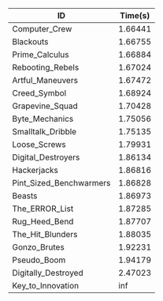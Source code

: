 |ID|Time(s)|
|-|-|
|Computer_Crew|1.66441|
|Blackouts|1.66755|
|Prime_Calculus|1.66884|
|Rebooting_Rebels|1.67024|
|Artful_Maneuvers|1.67472|
|Creed_Symbol|1.68924|
|Grapevine_Squad|1.70428|
|Byte_Mechanics|1.75056|
|Smalltalk_Dribble|1.75135|
|Loose_Screws|1.79931|
|Digital_Destroyers|1.86134|
|Hackerjacks|1.86816|
|Pint_Sized_Benchwarmers|1.86828|
|Beasts|1.86973|
|The_ERROR_List|1.87285|
|Rug_Heed_Bend|1.87707|
|The_Hit_Blunders|1.88035|
|Gonzo_Brutes|1.92231|
|Pseudo_Boom|1.94179|
|Digitally_Destroyed|2.47023|
|Key_to_Innovation|inf|
